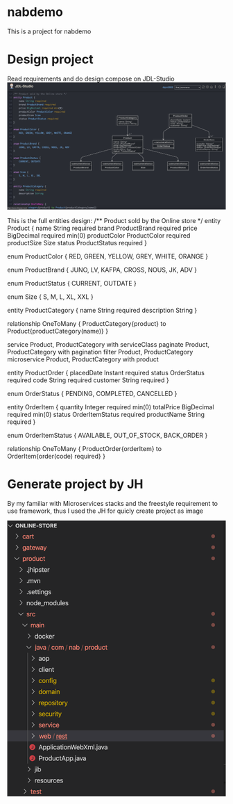 # nabdemo
This is a project for nabdemo

# Design project
Read requirements and do design compose on JDL-Studio
![Read requirements and do design compose on JDL-Studio](https://github.com/dqvn/nabdemo/blob/master/imgs/ERD_final.png)

This is the full entities design:
/** Product sold by the Online store */
entity Product {
    name String required
    brand ProductBrand required
    price BigDecimal required min(0)
    productColor ProductColor required
    productSize Size
    status ProductStatus required
}

enum ProductColor {
    RED, GREEN, YELLOW, GREY, WHITE, ORANGE
}

enum ProductBrand {
    JUNO, LV, KAFPA, CROSS, NOUS, JK, ADV
}

enum ProductStatus {
    CURRENT, OUTDATE
}

enum Size {
    S, M, L, XL, XXL
}

entity ProductCategory {
    name String required
    description String
}

relationship OneToMany {
   ProductCategory{product} to Product{productCategory(name)}
}

service Product, ProductCategory with serviceClass
paginate Product, ProductCategory with pagination
filter Product, ProductCategory
microservice Product, ProductCategory with product

entity ProductOrder {
    placedDate Instant required
    status OrderStatus required
    code String required
    customer String required
}

enum OrderStatus {
    PENDING, COMPLETED, CANCELLED
}

entity OrderItem {
    quantity Integer required min(0)
    totalPrice BigDecimal required min(0)
    status OrderItemStatus required
    productName String required
}

enum OrderItemStatus {
    AVAILABLE, OUT_OF_STOCK, BACK_ORDER
}

relationship OneToMany {
   ProductOrder{orderItem} to OrderItem{order(code) required}
}

# Generate project by JH
By my familiar with Microservices stacks and the freestyle requirement to use framework, thus I used the JH for quicly create project as image

![By my familiar with Microservices stacks and the freestyle requirement to use framework, thus I used the JH for quicly create project as image](https://github.com/dqvn/nabdemo/blob/master/imgs/JH-Project-structure.png)



